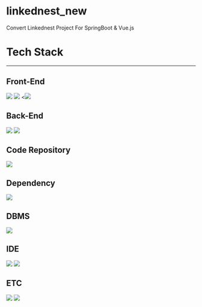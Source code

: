 # linkednest_new
Convert Linkednest Project For SpringBoot &amp; Vue.js

# Tech Stack
--------

## Front-End
<img src="https://img.shields.io/badge/Vue.js-4FC08D?style=flat&logo=Vue.js&logoColor=white"> <img src="https://img.shields.io/badge/Vuetify-1867C0?style=flat&logo=Vuetify&logoColor=white"> <<img src="https://img.shields.io/badge/JavaScript-F7DF1E?style=flat&logo=JavaScript&logoColor=white"> 

## Back-End
<img src="https://img.shields.io/badge/Spring Boot-6DB33F?style=flat&logo=Spring Boot&logoColor=white"> <img src="https://img.shields.io/badge/OpenJDK-FFFFFF?style=flat&logo=OpenJDK&logoColor=white"> 

## Code Repository
<img src="https://img.shields.io/badge/GitHub-181717?style=flat&logo=GitHub&logoColor=white">

## Dependency
<img src="https://img.shields.io/badge/Gradle-02303A?style=flat&logo=Gradle&logoColor=white">

## DBMS
<img src="https://img.shields.io/badge/MariaDB-003545?style=flat&logo=MariaDB&logoColor=white">

## IDE
<img src="https://img.shields.io/badge/IntelliJ IDEA-000000?style=flat&logo=IntelliJ IDEA&logoColor=white"> <img src="https://img.shields.io/badge/Visual Studio Code-007ACC?style=flat&logo=Visual Studio Code&logoColor=white">

## ETC
<img src="https://img.shields.io/badge/npm-CB3837?style=flat&logo=npm&logoColor=white"> <img src="https://img.shields.io/badge/Yarn-2C8EBB?style=flat&logo=Yarn&logoColor=white">
